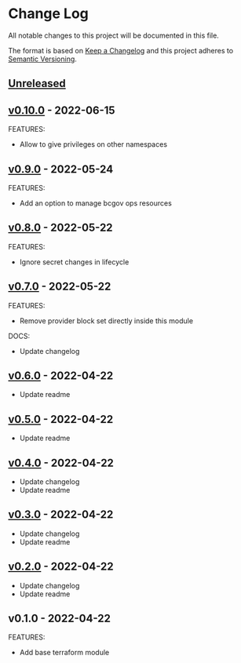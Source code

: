 # Change Log

All notable changes to this project will be documented in this file.

The format is based on [Keep a Changelog](http://keepachangelog.com/) and this
project adheres to [Semantic Versioning](http://semver.org/).

<a name="unreleased"></a>
## [Unreleased]



<a name="v0.10.0"></a>
## [v0.10.0] - 2022-06-15
FEATURES:
- Allow to give privileges on other namespaces


<a name="v0.9.0"></a>
## [v0.9.0] - 2022-05-24
FEATURES:
- Add an option to manage bcgov ops resources


<a name="v0.8.0"></a>
## [v0.8.0] - 2022-05-22
FEATURES:
- Ignore secret changes in lifecycle


<a name="v0.7.0"></a>
## [v0.7.0] - 2022-05-22
FEATURES:
- Remove provider block set directly inside this module

DOCS:
- Update changelog


<a name="v0.6.0"></a>
## [v0.6.0] - 2022-04-22

- Update readme


<a name="v0.5.0"></a>
## [v0.5.0] - 2022-04-22

- Update readme


<a name="v0.4.0"></a>
## [v0.4.0] - 2022-04-22

- Update changelog
- Update readme


<a name="v0.3.0"></a>
## [v0.3.0] - 2022-04-22

- Update changelog
- Update readme


<a name="v0.2.0"></a>
## [v0.2.0] - 2022-04-22

- Update changelog
- Update readme


<a name="v0.1.0"></a>
## v0.1.0 - 2022-04-22
FEATURES:
- Add base terraform module


[Unreleased]: https://github.com/bcgov/sso-terraform-keycloak-client/compare/v0.10.0...HEAD
[v0.10.0]: https://github.com/bcgov/sso-terraform-keycloak-client/compare/v0.9.0...v0.10.0
[v0.9.0]: https://github.com/bcgov/sso-terraform-keycloak-client/compare/v0.8.0...v0.9.0
[v0.8.0]: https://github.com/bcgov/sso-terraform-keycloak-client/compare/v0.7.0...v0.8.0
[v0.7.0]: https://github.com/bcgov/sso-terraform-keycloak-client/compare/v0.6.0...v0.7.0
[v0.6.0]: https://github.com/bcgov/sso-terraform-keycloak-client/compare/v0.5.0...v0.6.0
[v0.5.0]: https://github.com/bcgov/sso-terraform-keycloak-client/compare/v0.4.0...v0.5.0
[v0.4.0]: https://github.com/bcgov/sso-terraform-keycloak-client/compare/v0.3.0...v0.4.0
[v0.3.0]: https://github.com/bcgov/sso-terraform-keycloak-client/compare/v0.2.0...v0.3.0
[v0.2.0]: https://github.com/bcgov/sso-terraform-keycloak-client/compare/v0.1.0...v0.2.0
